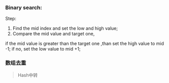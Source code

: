### Binary search:

Step:

1. Find the mid index and set the low and high value;
2. Compare the mid value and target one, 

if the mid value is greater than the target one ,than set the high value to mid -1;
if no, set the low value to mid +1;

### 数组去重

> Hash中转



